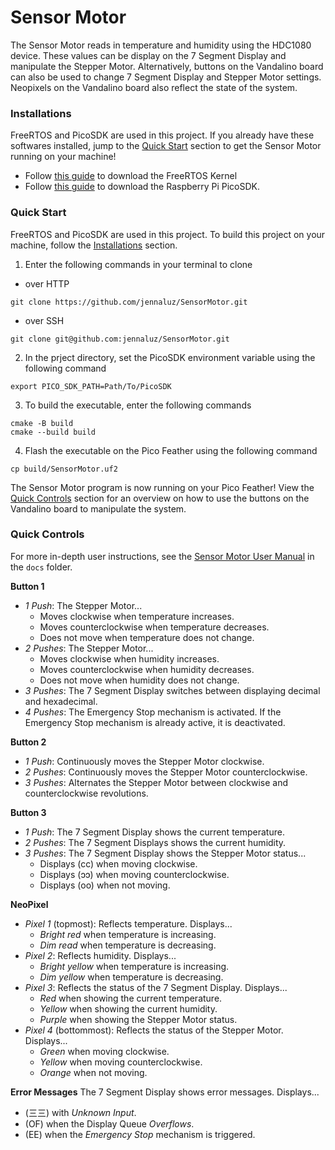 # Sensor Motor
The Sensor Motor reads in temperature and humidity using the HDC1080 device. These values can be display on the 7 Segment Display and manipulate the Stepper Motor. Alternatively, buttons on the Vandalino board can also be used to change 7 Segment Display and Stepper Motor settings. Neopixels on the Vandalino board also reflect the state of the system.

### Installations
FreeRTOS and PicoSDK are used in this project. If you already have these softwares installed, jump to the [Quick Start](#quick-start) section to get the Sensor Motor running on your machine!
- Follow [this guide](https://github.com/FreeRTOS/FreeRTOS-Kernel/tree/V10.5.1) to download the FreeRTOS Kernel
- Follow [this guide](https://github.com/raspberrypi/pico-sdk) to download the Raspberry Pi PicoSDK.

### Quick Start
FreeRTOS and PicoSDK are used in this project. To build this project on your machine, follow the [Installations](#installations) section.

1. Enter the following commands in your terminal to clone
- over HTTP
```
git clone https://github.com/jennaluz/SensorMotor.git
```

- over SSH
```
git clone git@github.com:jennaluz/SensorMotor.git
```

2. In the prject directory, set the PicoSDK environment variable using the following command
```
export PICO_SDK_PATH=Path/To/PicoSDK
```

3. To build the executable, enter the following commands
```
cmake -B build
cmake --build build
```

4. Flash the executable on the Pico Feather using the following command
```
cp build/SensorMotor.uf2
```

The Sensor Motor program is now running on your Pico Feather! View the [Quick Controls](#quick-controls) section for an overview on how to use the buttons on the Vandalino board to manipulate the system.

### Quick Controls
For more in-depth user instructions, see the [Sensor Motor User Manual](docs/SensorMotor_UserManual.pdf) in the `docs` folder.

__Button 1__
- _1 Push_: The Stepper Motor...
  - Moves clockwise when temperature increases.
  - Moves counterclockwise when temperature decreases.
  - Does not move when temperature does not change.
- _2 Pushes_: The Stepper Motor...
  - Moves clockwise when humidity increases.
  - Moves counterclockwise when humidity decreases.
  - Does not move when humidity does not change.
- _3 Pushes_: The 7 Segment Display switches between displaying decimal and hexadecimal.
- _4 Pushes_: The Emergency Stop mechanism is activated. If the Emergency Stop mechanism is already active, it is deactivated.

__Button 2__
- _1 Push_: Continuously moves the Stepper Motor clockwise.
- _2 Pushes_: Continuously moves the Stepper Motor counterclockwise.
- _3 Pushes_: Alternates the Stepper Motor between clockwise and counterclockwise revolutions.

__Button 3__
- _1 Push_: The 7 Segment Display shows the current temperature.
- _2 Pushes_: The 7 Segment Displays shows the current humidity.
- _3 Pushes_: The 7 Segment Display shows the Stepper Motor status...
  - Displays (cc) when moving clockwise.
  - Displays (ↄↄ) when moving counterclockwise.
  - Displays (oo) when not moving.

__NeoPixel__
- _Pixel 1_ (topmost): Reflects temperature. Displays...
  - _Bright red_ when temperature is increasing.
  - _Dim read_ when temperature is decreasing.
- _Pixel 2_: Reflects humidity. Displays...
  - _Bright yellow_ when temperature is increasing.
  - _Dim yellow_ when temperature is decreasing.
- _Pixel 3_: Reflects the status of the 7 Segment Display. Displays...
  - _Red_ when showing the current temperature.
  - _Yellow_ when showing the current humidity.
  - _Purple_ when showing the Stepper Motor status.
- _Pixel 4_ (bottommost): Reflects the status of the Stepper Motor. Displays...
  - _Green_ when moving clockwise.
  - _Yellow_ when moving counterclockwise.
  - _Orange_ when not moving.
  
__Error Messages__
The 7 Segment Display shows error messages. Displays...
- (三三) with _Unknown Input_.
- (OF) when the Display Queue _Overflows_.
- (EE) when the _Emergency Stop_ mechanism is triggered.
